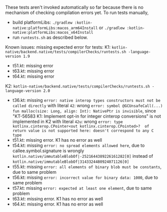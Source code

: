 These tests aren't invoked automatically so far because there is no mechanism of checking compilation errors yet.
To run tests manually, 
- build platformLibs: `./gradlew :kotlin-native:platformLibs:macos_arm64Install` or `./gradlew :kotlin-native:platformLibs:macos_x64Install`
- run `runtests.sh` as described below. 

Known issues: missing expected error for tests:
K1: `kotlin-native/backend.native/tests/compilerChecks/runtests.sh -language-version 1.9`
- t51.kt: missing error
- t63.kt: missing error
- t64.kt: missing error

K2: `kotlin-native/backend.native/tests/compilerChecks/runtests.sh -language-version 2.0`
- t36.kt: missing `error: native interop types constructors must not be called directly` 
          with literal `42`:  wrong `error: symbol @GCUnsafeCall(...) fun malloc(size: Long, align: Int): NativePtr is invisible`, since "KT-56583 K1: Implement opt-in for integer cinterop conversions" is not implemented in K2
          with literal `42u`: wrong `error: type kotlinx.cinterop.CPointer<out kotlinx.cinterop.CPointed>?  of return value is not supported here: doesn't correspond to any C type`
- t51.kt: missing error. K1 has no error as well
- t54.kt: missing `error: no spread elements allowed here`, due to callee.symbol.signature is wrongly `kotlin.native/immutableBlobOf|-2521644389226161282[0]` instead of `kotlin.native/immutableBlobOf|3143324480924071126[0]` 
- t55.kt: missing `error: all elements of binary blob must be constants`, due to same problem
- t56.kt: missing `error: incorrect value for binary data: 1000`, due to same problem
- t57.kt: missing `error: expected at least one element`, due to same problem
- t63.kt: missing error. K1 has no error as well
- t64.kt: missing error. K1 has no error as well

